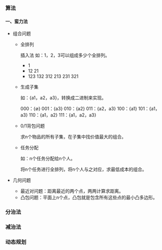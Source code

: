 ### 算法

#### 一、蛮力法

* 组合问题

  * 全排列

    插入法	如：1，2，3可以组成多少个全排列。

    * 1
    * 12     21
    * 123     132     312     213     231     321

  * 生成子集

    如：{a1，a2，a3}，转换成二进制来实现。

    000：{∅}	001：{a3}	010：{a2}	011：{a2，a3}	100：{a1}	101：{a1，a3}	110：{a1，a2}		111：{a1，a2，a3}

  * 0/1背包问题

    求n个物品的所有子集，在子集中找价值最大的组合。

  * 任务分配

    如：n个任务分配给n个人。

    将n个任务进行全排列，将n个人与之对应，求最低成本的组合。

* 几何问题

  * 最近对问题：距离最近的两个点，两两计算求距离。
  * 凸包问题：平面上n个点，凸包就是包含所有这些点的最小凸多边形。

### 分治法

### 减治法

### 动态规划